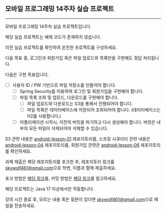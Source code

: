 ## 모바일 프로그래밍 14주차 실습 프로젝트

<hr>
모바일 프로그래밍 14주차 실습 프로젝트입니다.

해당 실습 프로젝트는 예제 코드가 존재하지 않습니다.

이전 실습 프로젝트를 확인하여 온전한 프로젝트를 구성하세요.

다음 목표 중, 로그인과 회원가입 혹은 파일 업로드와 목록만을 구현해도 정답 처리됩니다.

다음은 구현 목표입니다.

- [ ] 사용자 ID / PW 기반으로 파일 저장소를 만들어야 합니다.
  - [ ] Spring Security를 이용하여 로그인 및 회원가입을 구현해야 합니다.
  - [ ] 파일 목록 조회 및 업로드, 다운로드를 구현해야 합니다.
    - [ ] 파일 업로드와 다운로드는 S3을 통해서 진행되어야 합니다.
    - [ ] 파일 목록은 데이터베이스에 저장되어 조회되어야 합니다. (데이터베이스는 H2를 사용합니다.)
  - [ ] 어플리케이션 시작시, 이전의 버킷을 파기하고 다시 생성해야 합니다. 버킷은 내부의 모든 파일이 삭제되어야 삭제할 수 있습니다.

S3 관련 내용은 [android-lesson-01](https://github.com/java-lesson-cbnu/android-lesson-01) 레포지토리를, 스프링 시큐리티 관련 내용은 [android-lesson-04](https://github.com/java-lesson-cbnu/android-lesson-04) 레포지토리를, 회원가입 관련은 [android-lesson-06](https://github.com/java-lesson-cbnu/android-lesson-06) 레포지토리를 확인하세요.


과제 제출은 해당 레포지토리를 포크한 후, 레포지토리 링크를 [skywolf461@gmail.com](mailto://skywolf461@gmail.com)으로 학번, 이름과 함께 제출하세요.

포크 방법은 [해당 링크](https://ittrue.tistory.com/90)를, 커밋 방법은 [해당 링크](https://extbrain.tistory.com/155)를 참고하세요.

해당 프로젝트는 Java 17 이상에서만 작동합니다.

강의 시간 종료 후, 모르는 내용 혹은 질문이 있다면 [skywolf461@gmail.com](mailto://skywolf461@gmail.com)으로 메일을 전송하세요.

